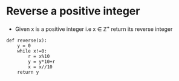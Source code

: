# Reverse a positive integer

- Given x is a positive integer i.e <span>x ∈ ℤ<sup>+</sup></span> return its reverse integer

```
def reverse(x):
    y = 0
    while x!=0:
        r = x%10
        y = y*10+r
        x = x//10
    return y
```